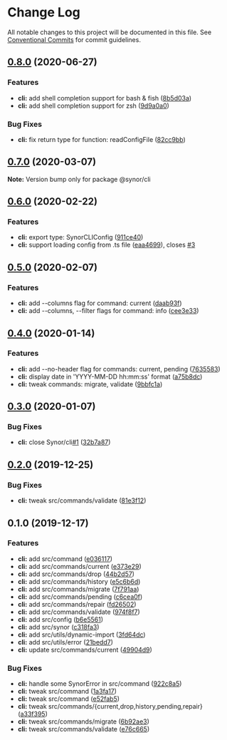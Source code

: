 # Change Log

All notable changes to this project will be documented in this file.
See [Conventional Commits](https://conventionalcommits.org) for commit guidelines.

## [0.8.0](https://github.com/Synor/synor/compare/@synor/cli@0.7.0...@synor/cli@0.8.0) (2020-06-27)


### Features

* **cli:** add shell completion support for bash & fish ([8b5d03a](https://github.com/Synor/synor/commit/8b5d03a2bc08a6f189e73b51587ca724e9a0d53c))
* **cli:** add shell completion support for zsh ([9d9a0a0](https://github.com/Synor/synor/commit/9d9a0a034f77e61b3bc2966e425ee73fe1d4d7a1))


### Bug Fixes

* **cli:** fix return type for function: readConfigFile ([82cc9bb](https://github.com/Synor/synor/commit/82cc9bb6444365b12c8526ca620d79971f730a7a))



## [0.7.0](https://github.com/Synor/synor/compare/@synor/cli@0.6.0...@synor/cli@0.7.0) (2020-03-07)

**Note:** Version bump only for package @synor/cli





## [0.6.0](https://github.com/Synor/synor/compare/@synor/cli@0.5.0...@synor/cli@0.6.0) (2020-02-22)


### Features

* **cli:** export type: SynorCLIConfig ([911ce40](https://github.com/Synor/synor/commit/911ce400e1dfd52848765f57f2a55085c05d251c))
* **cli:** support loading config from .ts file ([eaa4699](https://github.com/Synor/synor/commit/eaa469911027382ed697da27073f1ce4cb8f4032)), closes [#3](https://github.com/Synor/cli/issues/3)



## [0.5.0](https://github.com/Synor/synor/compare/@synor/cli@0.4.0...@synor/cli@0.5.0) (2020-02-07)


### Features

* **cli:** add --columns flag for command: current ([daab93f](https://github.com/Synor/synor/commit/daab93fa027b55414943b8ebcb259ae7d702e126))
* **cli:** add --columns, --filter flags for command: info ([cee3e33](https://github.com/Synor/synor/commit/cee3e33c33e1ffdc6267d889033501dbc2211d31))



## [0.4.0](https://github.com/Synor/synor/compare/@synor/cli@0.3.0...@synor/cli@0.4.0) (2020-01-14)


### Features

* **cli:** add --no-header flag for commands: current, pending ([7635583](https://github.com/Synor/synor/commit/76355833ddd00cb0e31c05766c0bf6d06ab5618b))
* **cli:** display date in 'YYYY-MM-DD hh:mm:ss' format ([a75b8dc](https://github.com/Synor/synor/commit/a75b8dc58c25100677c5b86415256c2716e52641))
* **cli:** tweak commands: migrate, validate ([9bbfc1a](https://github.com/Synor/synor/commit/9bbfc1a51e6958f6bcc09cd23449552c5d8834a2))



## [0.3.0](https://github.com/Synor/synor/compare/@synor/cli@0.2.0...@synor/cli@0.3.0) (2020-01-07)


### Bug Fixes

* **cli:** close Synor/cli[#1](https://github.com/Synor/cli/issues/1) ([32b7a87](https://github.com/Synor/synor/commit/32b7a87e13f74b7561e65f33ea64a9a8fae6aa74))



## [0.2.0](https://github.com/Synor/synor/compare/@synor/cli@0.1.0...@synor/cli@0.2.0) (2019-12-25)


### Bug Fixes

* **cli:** tweak src/commands/validate ([81e3f12](https://github.com/Synor/synor/commit/81e3f124ba9aa2242cd997639259bdb839b1b3c8))



## 0.1.0 (2019-12-17)


### Features

* **cli:** add src/command ([e036117](https://github.com/Synor/synor/commit/e036117dc0de107650ddc56ba5099cd30f455e52))
* **cli:** add src/commands/current ([e373e29](https://github.com/Synor/synor/commit/e373e298c25fcabda04d4079a55f56e857eb9690))
* **cli:** add src/commands/drop ([44b2d57](https://github.com/Synor/synor/commit/44b2d5728bc9fbc87020607510ec93f5ef8532cf))
* **cli:** add src/commands/history ([e5c6b6d](https://github.com/Synor/synor/commit/e5c6b6de4886f451c4e9b6bb0eae82c5dc5c91c5))
* **cli:** add src/commands/migrate ([7f791aa](https://github.com/Synor/synor/commit/7f791aa09968bcf8a21c29a010521e6e82aff387))
* **cli:** add src/commands/pending ([c6cea0f](https://github.com/Synor/synor/commit/c6cea0fe0a8e0d21fba149c25df9ba9e9b9f7cf0))
* **cli:** add src/commands/repair ([fd26502](https://github.com/Synor/synor/commit/fd265028bb3e64ccd1c356084689e7df59e7aadd))
* **cli:** add src/commands/validate ([974f8f7](https://github.com/Synor/synor/commit/974f8f7cf2eb9ef8e820786ce61b3e1dab3091f1))
* **cli:** add src/config ([b6e5561](https://github.com/Synor/synor/commit/b6e55613e6302a54463526fe8b6c552b3b00651e))
* **cli:** add src/synor ([c318fa3](https://github.com/Synor/synor/commit/c318fa3be62a80f32add3c4502f51ac87b58ce30))
* **cli:** add src/utils/dynamic-import ([3fd64dc](https://github.com/Synor/synor/commit/3fd64dc4e908a6b7ca32dbb2d43f1acfc007e373))
* **cli:** add src/utils/error ([21bedd7](https://github.com/Synor/synor/commit/21bedd7f468d75ededcf8865cc9cdfa909edb800))
* **cli:** update src/commands/current ([49904d9](https://github.com/Synor/synor/commit/49904d9ec39e0a7ae0f7c7ad02014e9c8d0cb2fa))

### Bug Fixes

* **cli:** handle some SynorError in src/command ([922c8a5](https://github.com/Synor/synor/commit/922c8a5917f9fcb2d22f564a9657c78cf4c13549))
* **cli:** tweak src/command ([1a3fa17](https://github.com/Synor/synor/commit/1a3fa17ed380160d60bf283a6a71437fc906d509))
* **cli:** tweak src/command ([e52fab5](https://github.com/Synor/synor/commit/e52fab50b9d0092648e879857023ff67952ad0cf))
* **cli:** tweak src/commands/{current,drop,history,pending,repair} ([a33f395](https://github.com/Synor/synor/commit/a33f39575d155cf283450d4b4f37e66f616d809d))
* **cli:** tweak src/commands/migrate ([6b92ae3](https://github.com/Synor/synor/commit/6b92ae38adacfca503ac8bfb7b958ad3266e7747))
* **cli:** tweak src/commands/validate ([e76c665](https://github.com/Synor/synor/commit/e76c6657152fa52eeab540bea02f558c8d07da6c))
